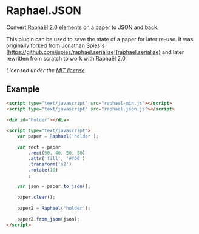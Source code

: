 Raphael.JSON
============

Convert [Raphaël 2.0](http://raphaeljs.com/) elements on a paper to JSON and back.

This plugin can be used to save the state of a paper for later re-use. It was originally 
forked from Jonathan Spies's [https://github.com/jspies/raphael.serialize](raphael.serialize)
and later rewritten from scratch to work with Raphaël 2.0.
  
*Licensed under the [MIT license](http://www.opensource.org/licenses/mit-license.php).*


Example
-------

```html
<script type="text/javascript" src="raphael-min.js"></script>
<script type="text/javascript" src="raphael.json.js"></script>

<div id="holder"></div>

<script type="text/javascript">
	var paper = Raphael('holder');

	var rect = paper
		.rect(50, 40, 50, 50)
		.attr('fill', '#f00')
		.transform('s2')
		.rotate(10)
		;

	var json = paper.to_json();

	paper.clear();

	paper2 = Raphael('holder');

	paper2.from_json(json);
</script>
```
